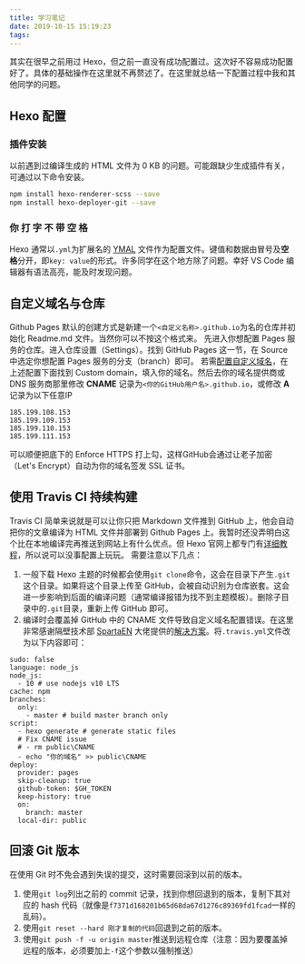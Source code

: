 ```yaml
---
title: 学习笔记
date: 2019-10-15 15:19:23
tags:
---
```

其实在很早之前用过 Hexo，但之前一直没有成功配置过。这次好不容易成功配置好了。具体的基础操作在这里就不再赘述了。在这里就总结一下配置过程中我和其他同学的问题。
## Hexo 配置
### 插件安装
以前遇到过编译生成的 HTML 文件为 0 KB 的问题。可能跟缺少生成插件有关，可通过以下命令安装。
```bash
npm install hexo-renderer-scss --save
npm install hexo-deployer-git --save
```
### 你 打 字 不 带 空 格
Hexo 通常以`.yml`为扩展名的 [YMAL](https://zh.wikipedia.org/wiki/YAML) 文件作为配置文件。键值和数据由冒号及**空格**分开，即`key: value`的形式。许多同学在这个地方除了问题。幸好 VS Code 编辑器有语法高亮，能及时发现问题。
## 自定义域名与仓库
Github Pages 默认的创建方式是新建一个`<自定义名称>.github.io`为名的仓库并初始化 Readme.md 文件。当然你可以不按这个格式来。
先进入你想配置 Pages 服务的仓库。进入仓库设置（Settings）。找到 GitHub Pages 这一节，在 Source 中选定你想配置 Pages 服务的分支（branch）即可。
若需[配置自定义域名](https://help.github.com/en/articles/managing-a-custom-domain-for-your-github-pages-site)，在上述配置下面找到 Custom domain，填入你的域名。然后去你的域名提供商或 DNS 服务商那里修改 **CNAME** 记录为`<你的GitHub用户名>.github.io`，或修改 **A** 记录为以下任意IP
```
185.199.108.153
185.199.109.153
185.199.110.153
185.199.111.153
```
可以顺便把底下的 Enforce HTTPS 打上勾，这样GitHub会通过让老子加密（Let's Encrypt）自动为你的域名签发 SSL 证书。
## 使用 Travis CI 持续构建
Travis CI 简单来说就是可以让你只把 Markdown 文件推到 GitHub 上，他会自动把你的文章编译为 HTML 文件并部署到 Github Pages 上。我暂时还没弄明白这个比在本地编译完再推送到网站上有什么优点。但 Hexo 官网上都专门有[详细教程](https://hexo.io/zh-cn/docs/github-pages)，所以说可以没事配置上玩玩。
需要注意以下几点：
1. 一般下载 Hexo 主题的时候都会使用`git clone`命令，这会在目录下产生`.git`这个目录。如果将这个目录上传至 GitHub，会被自动识别为仓库嵌套。这会进一步影响到后面的编译问题（通常编译报错为找不到主题模板）。删除子目录中的`.git`目录，重新上传 GitHub 即可。
2. 编译时会覆盖掉 GitHub 中的 CNAME 文件导致自定义域名配置错误。在这里非常感谢隔壁技术部 [SpartaEN](https://github.com/SpartaEN) 大佬提供的[解决方案](https://github.com/SpartaEN/hexo-blog-demo/blob/master/.travis.yml)。将`.travis.yml`文件改为以下内容即可：
```ymal
sudo: false
language: node_js
node_js:
  - 10 # use nodejs v10 LTS
cache: npm
branches:
  only:
    - master # build master branch only
script:
  - hexo generate # generate static files
  # Fix CNAME issue
  # - rm public\CNAME
  - echo "你的域名" >> public\CNAME
deploy:
  provider: pages
  skip-cleanup: true
  github-token: $GH_TOKEN
  keep-history: true
  on:
    branch: master
  local-dir: public
  ```
  ## 回滚 Git 版本
  在使用 Git 时不免会遇到失误的提交，这时需要回滚到以前的版本。
  1. 使用`git log`列出之前的 commit 记录，找到你想回退到的版本，复制下其对应的 hash 代码（就像是`f7371d168201b65d68da67d1276c89369fd1fcad`一样的乱码）。
  2. 使用`git reset --hard 刚才复制的代码`回退到之前的版本。
  3. 使用`git push -f -u origin master`推送到远程仓库（注意：因为要覆盖掉远程的版本，必须要加上`-f`这个参数以强制推送）
